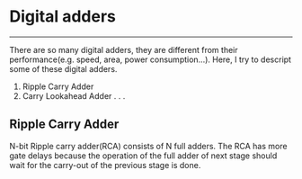 # Digital adders
-------
There are so many digital adders, they are different from their performance(e.g. speed, area, power consumption...). Here, I try to descript some of these digital adders.

1. Ripple Carry Adder
2. Carry Lookahead Adder
.
.
.

## Ripple Carry Adder

N-bit Ripple carry adder(RCA) consists of N full adders.
The RCA has more gate delays because the operation of the full adder of next stage should wait for the carry-out of the previous stage is done.

